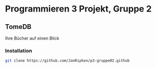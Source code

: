 # Programmieren 3 Projekt, Gruppe 2

## TomeDB
Ihre Bücher auf einen Blick

### Installation


``` bash
git clone https://github.com/JanRipken/p3-gruppe02.github
```


